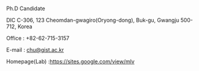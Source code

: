 # <About me>

<About me>
  
Ph.D Candidate

DIC C-306, 123 Cheomdan-gwagiro(Oryong-dong), Buk-gu, Gwangju 500-712, Korea

Office : +82-62-715-3157

E-mail : chu@gist.ac.kr

Homepage(Lab) :https://sites.google.com/view/mlv

